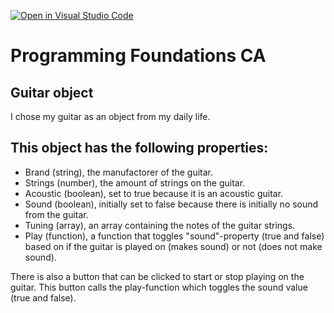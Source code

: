 [![Open in Visual Studio Code](https://classroom.github.com/assets/open-in-vscode-718a45dd9cf7e7f842a935f5ebbe5719a5e09af4491e668f4dbf3b35d5cca122.svg)](https://classroom.github.com/online_ide?assignment_repo_id=12228409&assignment_repo_type=AssignmentRepo)

# Programming Foundations CA

## Guitar object

I chose my guitar as an object from my daily life.

## This object has the following properties:

- Brand (string), the manufactorer of the guitar.
- Strings (number), the amount of strings on the guitar.
- Acoustic (boolean), set to true because it is an acoustic guitar.
- Sound (boolean), initially set to false because there is initially no sound from the guitar.
- Tuning (array), an array containing the notes of the guitar strings.
- Play (function), a function that toggles "sound"-property (true and false) based on if the guitar is played on (makes sound) or not (does not make sound).

There is also a button that can be clicked to start or stop playing on the guitar. This button calls the play-function which toggles the sound value (true and false).
